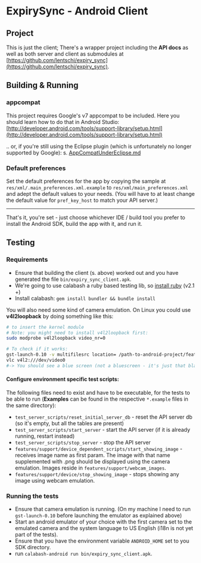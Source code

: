 ExpirySync - Android Client
===

## Project

This is just the client;
There's a wrapper project including the __API docs__ as well as both server and client as submodules at [https://github.com/lentschi/expiry_sync](https://github.com/lentschi/expiry_sync).

## Building & Running


### appcompat

This project requires Google's v7 appcompat to be included. Here you should learn how to do that in Android Studio:
[http://developer.android.com/tools/support-library/setup.html](http://developer.android.com/tools/support-library/setup.html)

.. or, if you're still using the Eclipse plugin (which is unfortunately no longer supported by Google): 
s. [AppCompatUnderEclipse.md](pm/docs/AppCompatUnderEclipse.md)


### Default preferences

Set the default preferences for the app by copying the sample at `res/xml/.main_preferences.xml.example` to `res/xml/main_preferences.xml` and adept the default values to your needs. (You will have to at least change the default value for `pref_key_host` to match your API server.)

---

That's it, you're set - just choose whichever IDE / build tool you prefer to install the Android SDK, build the app with it, and run it.




## Testing


### Requirements

- Ensure that building the client (s. above) worked out and you have generated the file `bin/expiry_sync_client.apk`.
- We're going to use calabash a ruby based testing lib, so [install ruby](https://www.ruby-lang.org/en/documentation/installation/) (v2.1 +)
- Install calabash: 
  `gem install bundler && bundle install`

You will also need some kind of camera emulation. On Linux you could use __v4l2loopback__ by doing something like this:

```bash
# to insert the kernel module
# Note: you might need to install v4l2loopback first:
sudo modprobe v4l2loopback video_nr=0 

# To check if it works:
gst-launch-0.10 -v multifilesrc location= /path-to-android-project/features/support/img/blank.png loop=1 caps="image/png,framerate=30/1" ! pngdec ! ffmpegcolorspace ! "video/x-raw-yuv,format=(fourcc)YUY2" ! videorate ! v4l2sink device=/dev/video0
vlc v4l2:///dev/video0
#-> You should see a blue screen (not a bluescreen - it's just that blank.png is completely blue ;-) )
```

#### Configure environment specific test scripts:

The following files need to exist and have to be executable, for the tests to be able to run (__Examples__ can be found in the respective `*.example` files in the same directory):

- `test_server_scripts/reset_initial_server_db` - reset the API server db (so it's empty, but all the tables are present)
- `test_server_scripts/start_server` - start the API server (if it is already running, restart instead)
- `test_server_scripts/stop_server` - stop the API server
- `features/support/device_dependent_scripts/start_showing_image` - receives image name as first param. The image with that name supplemented with .png should be displayed using the camera emulation. Images reside in `features/support/webcam_images`.
- `features/support/device/stop_showing_image` - stops showing any image using webcam emulation.

### Running the tests

- Ensure that camera emulation is running. (On my machine I need to run `gst-launch-0.10` before launching the emulator as explained above)
- Start an android emulator of your choice with the first camera set to the emulated camera and the system language to US English (i18n is not yet part of the tests).
- Ensure that you have the environment variable `ANDROID_HOME` set to you SDK directory.
- run `calabash-android run bin/expiry_sync_client.apk`.
